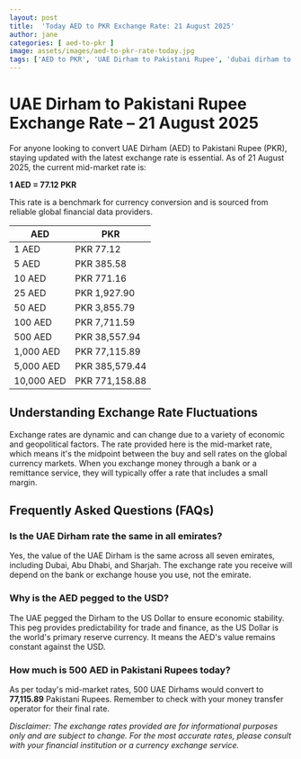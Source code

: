 ```yaml
---
layout: post
title:  'Today AED to PKR Exchange Rate: 21 August 2025'
author: jane
categories: [ aed-to-pkr ]
image: assets/images/aed-to-pkr-rate-today.jpg
tags: ['AED to PKR', 'UAE Dirham to Pakistani Rupee', 'dubai dirham to pkr', 'dirham rate in pakistan today', 'uae exchange rate pakistan']
---
```


# UAE Dirham to Pakistani Rupee Exchange Rate – 21 August 2025

For anyone looking to convert UAE Dirham (AED) to Pakistani Rupee (PKR), staying updated with the latest exchange rate is essential. As of 21 August 2025, the current mid-market rate is:

**1 AED = 77.12 PKR**

This rate is a benchmark for currency conversion and is sourced from reliable global financial data providers.

| AED | PKR |
| --- | --- |
| 1 AED | PKR 77.12 |
| 5 AED | PKR 385.58 |
| 10 AED | PKR 771.16 |
| 25 AED | PKR 1,927.90 |
| 50 AED | PKR 3,855.79 |
| 100 AED | PKR 7,711.59 |
| 500 AED | PKR 38,557.94 |
| 1,000 AED | PKR 77,115.89 |
| 5,000 AED | PKR 385,579.44 |
| 10,000 AED | PKR 771,158.88 |


## Understanding Exchange Rate Fluctuations

Exchange rates are dynamic and can change due to a variety of economic and geopolitical factors. The rate provided here is the mid-market rate, which means it's the midpoint between the buy and sell rates on the global currency markets. When you exchange money through a bank or a remittance service, they will typically offer a rate that includes a small margin.

## Frequently Asked Questions (FAQs)

### Is the UAE Dirham rate the same in all emirates?

Yes, the value of the UAE Dirham is the same across all seven emirates, including Dubai, Abu Dhabi, and Sharjah. The exchange rate you receive will depend on the bank or exchange house you use, not the emirate.

### Why is the AED pegged to the USD?

The UAE pegged the Dirham to the US Dollar to ensure economic stability. This peg provides predictability for trade and finance, as the US Dollar is the world's primary reserve currency. It means the AED's value remains constant against the USD.

### How much is 500 AED in Pakistani Rupees today?

As per today's mid-market rates, 500 UAE Dirhams would convert to **77,115.89** Pakistani Rupees. Remember to check with your money transfer operator for their final rate.



*Disclaimer: The exchange rates provided are for informational purposes only and are subject to change. For the most accurate rates, please consult with your financial institution or a currency exchange service.*
